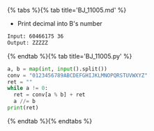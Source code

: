 {% tabs %}{% tab title='BJ_11005.md' %}

* Print decimal into B's number

```txt
Input: 60466175 36
Output: ZZZZZ
```

{% endtab %}{% tab title='BJ_11005.py' %}

```py
a, b = map(int, input().split())
conv = "0123456789ABCDEFGHIJKLMNOPQRSTUVWXYZ"
ret = ""
while a != 0:
  ret = conv[a % b] + ret
  a //= b
print(ret)
```

{% endtab %}{% endtabs %}
